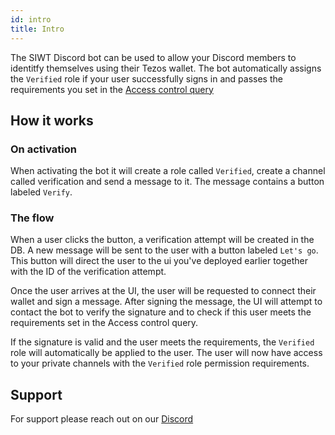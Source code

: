 ```yaml
---
id: intro
title: Intro
---
```


The SIWT Discord bot can be used to allow your Discord members to identitfy themselves using their Tezos wallet. The bot automatically assigns the `Verified` role if your user successfully signs in and passes the requirements you set in the [Access control query](https://github.com/StakeNow/SIWT/tree/develop/packages/acq)

## How it works

### On activation

When activating the bot it will create a role called `Verified`, create a channel called verification and send a message to it.
The message contains a button labeled `Verify`.

### The flow

When a user clicks the button, a verification attempt will be created in the DB.
A new message will be sent to the user with a button labeled `Let's go`.
This button will direct the user to the ui you've deployed earlier together with the ID of the verification attempt.

Once the user arrives at the UI, the user will be requested to connect their wallet and sign a message.
After signing the message, the UI will attempt to contact the bot to verify the signature and to check if this user meets
the requirements set in the Access control query.

If the signature is valid and the user meets the requirements, the `Verified` role will automatically be applied to the user.
The user will now have access to your private channels with the `Verified` role permission requirements.

## Support

For support please reach out on our [Discord](https://discord.com/invite/6J3bjhkpxm?utm_source=GH&utm_medium=GH&utm_campaign=GH)
